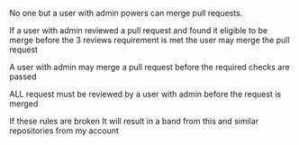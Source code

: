No one but a user with admin powers can merge pull requests.

If a user with admin reviewed a pull request and found it eligible to be merge before the 3 reviews requirement is met the user may merge the pull request

A user with admin may merge a pull request before the required checks are passed

ALL request must be reviewed by a user with admin before the request is merged

If these rules are broken It will result in a band from this and similar repositories from my account
